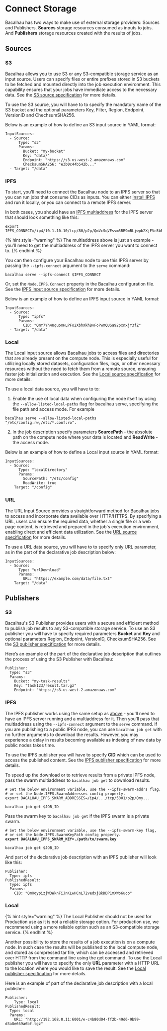 # Connect Storage

Bacalhau has two ways to make use of external storage providers: Sources and Publishers. **Sources** storage resources consumed as inputs to jobs. And **Publishers** storage resources created with the results of jobs.

## [​](http://localhost:3000/setting-up/running-node/storage-providers#sources)Sources <a href="#sources" id="sources"></a>

### S3[​](http://localhost:3000/setting-up/running-node/storage-providers#s3) <a href="#s3" id="s3"></a>

Bacalhau allows you to use S3 or any S3-compatible storage service as an input source. Users can specify files or entire prefixes stored in S3 buckets to be fetched and mounted directly into the job execution environment. This capability ensures that your jobs have immediate access to the necessary data. See the [S3 source specification](../../references/jobs/task/sources/s3.md) for more details.

To use the S3 source, you will have to to specify the mandatory name of the S3 bucket and the optional parameters Key, Filter, Region, Endpoint, VersionID and ChechsumSHA256.

Below is an example of how to define an S3 input source in YAML format:

```
InputSources:
  - Source:
      Type: "s3"
      Params:
        Bucket: "my-bucket"
        Key: "data/"
        Endpoint: "https://s3.us-west-2.amazonaws.com"
        ChecksumSHA256: "e3b0c44b542b..."
  - Target: "/data"
```

### IPFS[​](http://localhost:3000/setting-up/running-node/storage-providers#ipfs) <a href="#ipfs" id="ipfs"></a>

To start, you'll need to connect the Bacalhau node to an IPFS server so that you can run jobs that consume CIDs as inputs. You can either [install IPFS](https://docs.ipfs.tech/install/) and run it locally, or you can connect to a remote IPFS server.

In both cases, you should have an [IPFS multiaddress](https://richardschneider.github.io/net-ipfs-core/articles/multiaddress.html) for the IPFS server that should look something like this:

```
export IPFS_CONNECT=/ip4/10.1.10.10/tcp/80/p2p/QmVcSqVEsvm5RR9mBLjwpb2XjFVn5bPdPL69mL8PH45pPC
```

{% hint style="warning" %}
The multiaddress above is just an example - you'll need to get the multiaddress of the IPFS server you want to connect to.
{% endhint %}

You can then configure your Bacalhau node to use this IPFS server by passing the `--ipfs-connect` argument to the `serve` command:

```
bacalhau serve --ipfs-connect $IPFS_CONNECT
```

Or, set the `Node.IPFS.Connect` property in the Bacalhau configuration file. See the [IPFS input source specification](../../references/jobs/task/sources/ipfs.md) for more details.

Below is an example of how to define an IPFS input source in YAML format:

```
InputSources:
  - Source:
      Type: "ipfs"
      Params:
        CID: "QmY7Yh4UquoXHLPFo2XbhXkhBvFoPwmQUSa92pxnxjY3fZ"
  - Target: "/data"
```

### Local[​](http://localhost:3000/setting-up/running-node/storage-providers#local) <a href="#local" id="local"></a>

The Local input source allows Bacalhau jobs to access files and directories that are already present on the compute node. This is especially useful for utilizing locally stored datasets, configuration files, logs, or other necessary resources without the need to fetch them from a remote source, ensuring faster job initialization and execution. See the [Local source specification](../../references/jobs/task/sources/local.md) for more details.

To use a local data source, you will have to to:

1. Enable the use of local data when configuring the node itself by using the `--allow-listed-local-paths` flag for bacalhau serve, specifying the file path and access mode. For example

```
bacalhau serve --allow-listed-local-paths "/etc/config:rw,/etc/*.conf:ro".
```

2. In the job description specify parameters **SourcePath** - the absolute path on the compute node where your data is located and **ReadWrite** - the access mode.

Below is an example of how to define a Local input source in YAML format:

```
InputSources:
  - Source:
      Type: "localDirectory"
      Params:
        SourcePath: "/etc/config"
        ReadWrite: true
    Target: "/config"
```

### URL[​](http://localhost:3000/setting-up/running-node/storage-providers#url) <a href="#url" id="url"></a>

The URL Input Source provides a straightforward method for Bacalhau jobs to access and incorporate data available over HTTP/HTTPS. By specifying a URL, users can ensure the required data, whether a single file or a web page content, is retrieved and prepared in the job's execution environment, enabling direct and efficient data utilization. See the [URL source specification](../../references/jobs/task/sources/url.md) for more details.

To use a URL data source, you will have to to specify only URL parameter, as in the part of the declarative job description below:

```
InputSources:
  - Source:
      Type: "urlDownload"
      Params:
        URL: "https://example.com/data/file.txt"
    Target: "/data"
```

## Publishers[​](http://localhost:3000/setting-up/running-node/storage-providers#publishers) <a href="#publishers" id="publishers"></a>

### S3[​](http://localhost:3000/setting-up/running-node/storage-providers#s3-1) <a href="#s3-1" id="s3-1"></a>

Bacalhau's S3 Publisher provides users with a secure and efficient method to publish job results to any S3-compatible storage service. To use an S3 publisher you will have to specify required parameters **Bucket** and **Key** and optional parameters Region, Endpoint, VersionID, ChecksumSHA256. See the [S3 publisher specification](../../references/jobs/task/publishers/s3.md) for more details.

Here’s an example of the part of the declarative job description that outlines the process of using the S3 Publisher with Bacalhau:

```
Publisher:
  Type: "s3"
  Params:
    Bucket: "my-task-results"
    Key: "task123/result.tar.gz"
    Endpoint: "https://s3.us-west-2.amazonaws.com"
```

### IPFS[​](http://localhost:3000/setting-up/running-node/storage-providers#ipfs-1) <a href="#ipfs-1" id="ipfs-1"></a>

The IPFS publisher works using the same setup as [above](storage-providers.md#ipfs) - you'll need to have an IPFS server running and a multiaddress for it. Then you'll pass that multiaddress using the `--ipfs-connect` argument to the `serve` command. If you are publishing to a public IPFS node, you can use `bacalhau job get` with no further arguments to download the results. However, you may experience a delay in results becoming available as indexing of new data by public nodes takes time.

To use the IPFS publisher you will have to specify **CID** which can be used to access the published content. See the [IPFS publisher specification](../../references/jobs/task/publishers/ipfs.md) for more details.

To speed up the download or to retrieve results from a private IPFS node, pass the swarm multiaddress to `bacalhau job get` to download results.

```
# Set the below environment variable, use the --ipfs-swarm-addrs flag,
# or set the Node.IPFS.SwarmAddresses config property.
export BACALHAU_IPFS_SWARM_ADDRESSES=/ip4/.../tcp/5001/p2p/Qmy...

bacalhau job get $JOB_ID
```

Pass the swarm key to `bacalhau job get` if the IPFS swarm is a private swarm.

<pre><code># Set the below environment variable, use the --ipfs-swarm-key flag,
# or set the Node.IPFS.SwarmKeyPath config property.
<strong>export BACALHAU_IPFS_SWARM_KEY=./path/to/swarm.key
</strong>
bacalhau job get $JOB_ID
</code></pre>

And part of the declarative job description with an IPFS publisher will look like this:

```
Publisher:
  Type: ipfs
PublishedResult:
  Type: ipfs
  Params:
    CID: "QmXoypizjW3WknFiJnKLwHCnL72vedxjQkDDP1mXWo6uco"
```

### Local[​](http://localhost:3000/setting-up/running-node/storage-providers#local-1) <a href="#local-1" id="local-1"></a>

{% hint style="warning" %}
The Local Publisher should not be used for Production use as it is not a reliable storage option. For production use, we recommend using a more reliable option such as an S3-compatible storage service.
{% endhint %}

Another possibility to store the results of a job execution is on a compute node. In such case the results will be published to the local compute node, and stored as compressed tar file, which can be accessed and retrieved over HTTP from the command line using the get command. To use the Local publisher you will have to specify the only **URL** parameter with a HTTP URL to the location where you would like to save the result. See the [Local publisher specification](../../references/jobs/task/publishers/local.md) for more details.

Here is an example of part of the declarative job description with a local publisher:

```
Publisher:
    Type: local
PublishedResult:
  Type: local
  Params:
    URL: "http://192.168.0.11:6001/e-c4b80d04-ff2b-49d6-9b99-d3a8e669a6bf.tgz"
```
